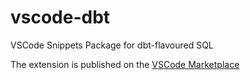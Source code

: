 # vscode-dbt
VSCode Snippets Package for dbt-flavoured SQL

The extension is published on the [VSCode Marketplace](https://marketplace.visualstudio.com/items?itemName=bastienboutonnet.vscode-dbt)
